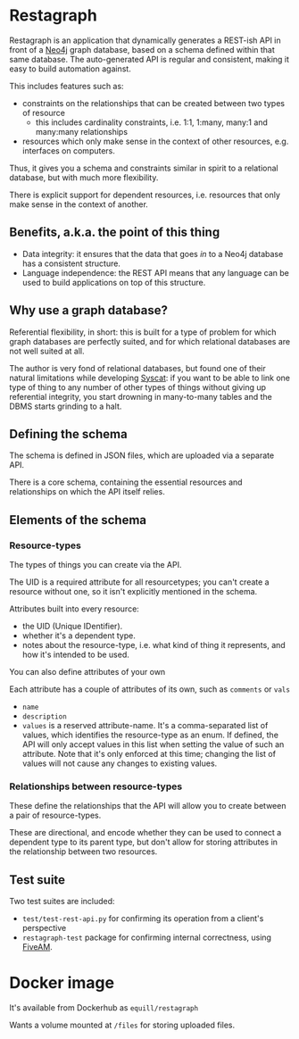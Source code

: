 # Restagraph

Restagraph is an application that dynamically generates a REST-ish API in front of a [Neo4j](https://neo4j.com/) graph database, based on a schema defined within that same database. The auto-generated API is regular and consistent, making it easy to build automation against.

This includes features such as:

- constraints on the relationships that can be created between two types of resource
    - this includes cardinality constraints, i.e. 1:1, 1:many, many:1 and many:many relationships
- resources which only make sense in the context of other resources, e.g. interfaces on computers.

Thus, it gives you a schema and constraints similar in spirit to a relational database, but with much more flexibility.

There is explicit support for dependent resources, i.e. resources that only make sense in the context of another.


## Benefits, a.k.a. the point of this thing

- Data integrity: it ensures that the data that goes _in_ to a Neo4j database has a consistent structure.
- Language independence: the REST API means that any language can be used to build applications on top of this structure.


## Why use a graph database?

Referential flexibility, in short: this is built for a type of problem for which graph databases are perfectly suited, and for which relational databases are not well suited at all.

The author is very fond of relational databases, but found one of their natural limitations while developing [Syscat](https://github.com/equill/syscat): if you want to be able to link one type of thing to any number of other types of things without giving up referential integrity, you start drowning in many-to-many tables and the DBMS starts grinding to a halt.


## Defining the schema

The schema is defined in JSON files, which are uploaded via a separate API.

There is a core schema, containing the essential resources and relationships on which the API itself relies.


## Elements of the schema

### Resource-types

The types of things you can create via the API.

The UID is a required attribute for all resourcetypes; you can't create a resource without one, so it isn't explicitly mentioned in the schema.

Attributes built into every resource:

- the UID (Unique IDentifier).
- whether it's a dependent type.
- notes about the resource-type, i.e. what kind of thing it represents, and how it's intended to be used.

You can also define attributes of your own

Each attribute has a couple of attributes of its own, such as `comments` or `vals`
- `name`
- `description`
- `values` is a reserved attribute-name. It's a comma-separated list of values, which identifies the resource-type as an enum. If defined, the API will only accept values in this list when setting the value of such an attribute. Note that it's only enforced at this time; changing the list of values will not cause any changes to existing values.


### Relationships between resource-types

These define the relationships that the API will allow you to create between a pair of resource-types.

These are directional, and encode whether they can be used to connect a dependent type to its parent type, but don't allow for storing attributes in the relationship between two resources.


## Test suite

Two test suites are included:
- `test/test-rest-api.py` for confirming its operation from a client's perspective
- `restagraph-test` package for confirming internal correctness, using [FiveAM](https://common-lisp.net/project/fiveam/).


# Docker image

It's available from Dockerhub as `equill/restagraph`

Wants a volume mounted at `/files` for storing uploaded files.
